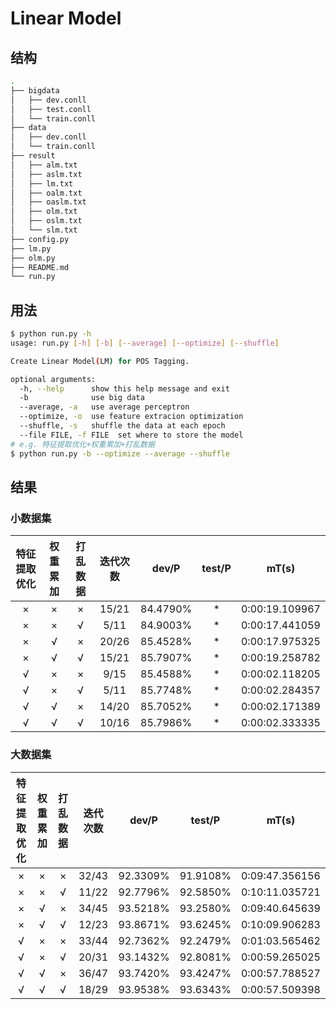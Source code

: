 # Linear Model

## 结构

```sh
.
├── bigdata
│   ├── dev.conll
│   ├── test.conll
│   └── train.conll
├── data
│   ├── dev.conll
│   └── train.conll
├── result
│   ├── alm.txt
│   ├── aslm.txt
│   ├── lm.txt
│   ├── oalm.txt
│   ├── oaslm.txt
│   ├── olm.txt
│   ├── oslm.txt
│   └── slm.txt
├── config.py
├── lm.py
├── olm.py
├── README.md
└── run.py
```

## 用法

```sh
$ python run.py -h
usage: run.py [-h] [-b] [--average] [--optimize] [--shuffle]

Create Linear Model(LM) for POS Tagging.

optional arguments:
  -h, --help      show this help message and exit
  -b              use big data
  --average, -a   use average perceptron
  --optimize, -o  use feature extracion optimization
  --shuffle, -s   shuffle the data at each epoch
  --file FILE, -f FILE  set where to store the model
# e.g. 特征提取优化+权重累加+打乱数据
$ python run.py -b --optimize --average --shuffle 
```

## 结果

### 小数据集

| 特征提取优化 | 权重累加 | 打乱数据 | 迭代次数 |  dev/P   | test/P |     mT(s)      |
| :----------: | :------: | :------: | :------: | :------: | :----: | :------------: |
|      ×       |    ×     |    ×     |  15/21   | 84.4790% |   *    | 0:00:19.109967 |
|      ×       |    ×     |    √     |   5/11   | 84.9003% |   *    | 0:00:17.441059 |
|      ×       |    √     |    ×     |  20/26   | 85.4528% |   *    | 0:00:17.975325 |
|      ×       |    √     |    √     |  15/21   | 85.7907% |   *    | 0:00:19.258782 |
|      √       |    ×     |    ×     |   9/15   | 85.4588% |   *    | 0:00:02.118205 |
|      √       |    ×     |    √     |   5/11   | 85.7748% |   *    | 0:00:02.284357 |
|      √       |    √     |    ×     |  14/20   | 85.7052% |   *    | 0:00:02.171389 |
|      √       |    √     |    √     |  10/16   | 85.7986% |   *    | 0:00:02.333335 |

### 大数据集

| 特征提取优化 | 权重累加 | 打乱数据 | 迭代次数 |  dev/P   |  test/P  |     mT(s)      |
| :----------: | :------: | :------: | :------: | :------: | :------: | :------------: |
|      ×       |    ×     |    ×     |  32/43   | 92.3309% | 91.9108% | 0:09:47.356156 |
|      ×       |    ×     |    √     |  11/22   | 92.7796% | 92.5850% | 0:10:11.035721 |
|      ×       |    √     |    ×     |  34/45   | 93.5218% | 93.2580% | 0:09:40.645639 |
|      ×       |    √     |    √     |  12/23   | 93.8671% | 93.6245% | 0:10:09.906283 |
|      √       |    ×     |    ×     |  33/44   | 92.7362% | 92.2479% | 0:01:03.565462 |
|      √       |    ×     |    √     |  20/31   | 93.1432% | 92.8081% | 0:00:59.265025 |
|      √       |    √     |    ×     |  36/47   | 93.7420% | 93.4247% | 0:00:57.788527 |
|      √       |    √     |    √     |  18/29   | 93.9538% | 93.6343% | 0:00:57.509398 |